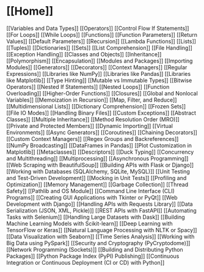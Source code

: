 # [[Home]]
[[Variables and Data Types]]
[[Operators]]
[[Control Flow If Statements]]
[[For Loops]]
[[While Loops]]
[[Functions]]
[[Function Parameters]]
[[Return Values]]
[[Default Parameters]]
[[Recursion]]
[[Lambda Functions]]
[[Lists]]
[[Tuples]]
[[Dictionaries]]
[[Sets]]
[[List Comprehension]]
[[File Handling]]
[[Exception Handling]]
[[Classes and Objects]]
[[Inheritance]]
[[Polymorphism]]
[[Encapsulation]]
[[Modules and Packages]]
[[Importing Modules]]
[[Generators]]
[[Decorators]]
[[Context Managers]]
[[Regular Expressions]]
[[Libraries like NumPy]]
[[Libraries like Pandas]]
[[Libraries like Matplotlib]]
[[Type Hinting]]
[[Mutable vs Immutable Types]]
[[Bitwise Operators]]
[[Nested If Statements]]
[[Nested Loops]]
[[Function Overloading]]
[[Higher-Order Functions]]
[[Closures]]
[[Global and Nonlocal Variables]]
[[Memoization in Recursion]]
[[Map, Filter, and Reduce]]
[[Multidimensional Lists]]
[[Dictionary Comprehension]]
[[Frozen Sets]]
[[File IO Modes]]
[[Handling Binary Files]]
[[Custom Exceptions]]
[[Abstract Classes]]
[[Multiple Inheritance]]
[[Method Resolution Order (MRO)]]
[[Private and Protected Members]]
[[Dynamic Importing]]
[[Virtual Environments]]
[[Async Generators]]
[[Coroutines]]
[[Chaining Decorators]]
[[Custom Context Managers]]
[[Regex Groups and Backreferences]]
[[NumPy Broadcasting]]
[[DataFrames in Pandas]]
[[Plot Customization in Matplotlib]]
[[Metaclasses]]
[[Descriptors]]
[[Duck Typing]]
[[Concurrency and Multithreading]]
[[Multiprocessing]]
[[Asynchronous Programming]]
[[Web Scraping with BeautifulSoup]]
[[Building APIs with Flask or Django]]
[[Working with Databases (SQLAlchemy, SQLite, MySQL)]]
[[Unit Testing and Test-Driven Development]]
[[Mocking in Unit Tests]]
[[Profiling and Optimization]]
[[Memory Management]]
[[Garbage Collection]]
[[Thread Safety]]
[[Pathlib and OS Module]]
[[Command Line Interface (CLI) Programs]]
[[Creating GUI Applications with Tkinter or PyQt]]
[[Web Development with Django]]
[[Handling APIs with Requests Library]]
[[Data Serialization (JSON, XML, Pickle)]]
[[REST APIs with FastAPI]]
[[Automating Tasks with Selenium]]
[[Handling Large Datasets with Dask]]
[[Building Machine Learning Models with Scikit-learn]]
[[Deep Learning with TensorFlow or Keras]]
[[Natural Language Processing with NLTK or Spacy]]
[[Data Visualization with Seaborn]]
[[Time Series Analysis]]
[[Working with Big Data using PySpark]]
[[Security and Cryptography (PyCryptodome)]]
[[Network Programming (Sockets)]]
[[Building and Distributing Python Packages]]
[[Python Package Index (PyPI) Publishing]]
[[Continuous Integration or Continuous Deployment (CI or CD) with Python]]